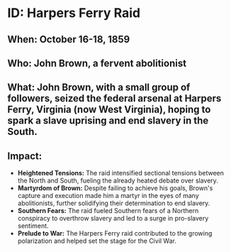 # ID: Harpers Ferry Raid

## When: October 16-18, 1859

## Who: John Brown, a fervent abolitionist

## What: John Brown, with a small group of followers, seized the federal arsenal at Harpers Ferry, Virginia (now West Virginia), hoping to spark a slave uprising and end slavery in the South.

## Impact: 

* **Heightened Tensions:** The raid intensified sectional tensions between the North and South, fueling the already heated debate over slavery. 
* **Martyrdom of Brown:** Despite failing to achieve his goals, Brown's capture and execution made him a martyr in the eyes of many abolitionists, further solidifying their determination to end slavery.
* **Southern Fears:** The raid fueled Southern fears of a Northern conspiracy to overthrow slavery and led to a surge in pro-slavery sentiment.
* **Prelude to War:** The Harpers Ferry raid contributed to the growing polarization and helped set the stage for the Civil War. 
